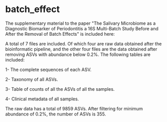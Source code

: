 # batch_effect
The supplementary material to the paper "The Salivary Microbiome as a Diagnostic Biomarker of Periodontitis a 16S Multi-Batch Study Before and After the Removal of Batch Effects" is included here:

A total of 7 files are included. Of which four are raw data obtained after the bioinformatic pipeline, and the other four files are the data obtained after removing ASVs with abundance below 0.2%. The following tables are included:

1- The complete sequences of each ASV.

2- Taxonomy of all ASVs.

3- Table of counts of all the ASVs of all the samples.

4- Clinical metadata of all samples.

The raw data has a total of 9859 ASVs. After filtering for minimum abundance of 0.2%, the number of ASVs is 355.
